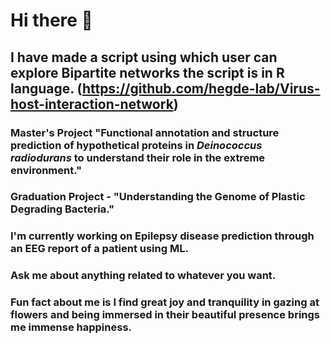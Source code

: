 # Hi there 👋
## I have made a script using which user can explore Bipartite networks the script is in R language.  (https://github.com/hegde-lab/Virus-host-interaction-network)

### Master's Project "Functional annotation and structure prediction of hypothetical proteins in ___Deinococcus radiodurans___ to understand their role in the extreme environment."
### Graduation Project - "Understanding the Genome of Plastic Degrading Bacteria."

### I'm currently working on Epilepsy disease prediction through an EEG report of a patient using ML.

### Ask me about anything related to whatever you want.
### Fun fact about me is I find great joy and tranquility in gazing at flowers and being immersed in their beautiful presence brings me immense happiness.
<!--
**Julimooli/Julimooli** is a ✨ _special_ ✨ repository because its `README.md` (this file) appears on your GitHub profile.

Here are some ideas to get you started:

- 🔭 I’m currently working on ...
- 🌱 I’m currently learning ...
- 👯 I’m looking to collaborate on ...
- 🤔 I’m looking for help with ...
- 💬 Ask me about ...
- 📫 How to reach me: ...
- 😄 Pronouns: ...
- ⚡ Fun fact: ...
-->
